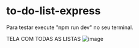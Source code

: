 # to-do-list-express
Para testar execute "npm run dev" no seu terminal.

TELA COM TODAS AS LISTAS
![image](https://github.com/MvFranca/to-do-list-express/assets/111403597/de95aad4-1b82-4975-95c3-7dcb748bfcc2)

